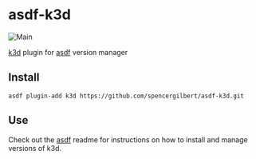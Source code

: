 # asdf-k3d

![Main](https://github.com/spencergilbert/asdf-k3d/workflows/Main/badge.svg)

[k3d](https://github.com/rancher/k3d) plugin for [asdf](https://github.com/asdf-vm/asdf) version manager

## Install

```
asdf plugin-add k3d https://github.com/spencergilbert/asdf-k3d.git
```

## Use

Check out the [asdf](https://github.com/asdf-vm/asdf) readme for instructions on how to install and manage versions of k3d.
